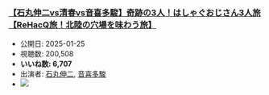### [【石丸伸二vs清春vs音喜多駿】奇跡の3人！はしゃぐおじさん3人旅【ReHacQ旅！北陸の穴場を味わう旅】](https://www.youtube.com/watch?v=AafCIqXw6R4)
-   公開日: 2025-01-25
-   視聴数: 200,508
-   **いいね数: 6,707**
-   出演者: [石丸伸二](/rehacq_fan/people/石丸伸二 "wikilink"), [音喜多駿](/rehacq_fan/people/音喜多駿 "wikilink")
- [![](https://img.youtube.com/vi/AafCIqXw6R4/hqdefault.jpg)](https://www.youtube.com/watch?v=AafCIqXw6R4)
